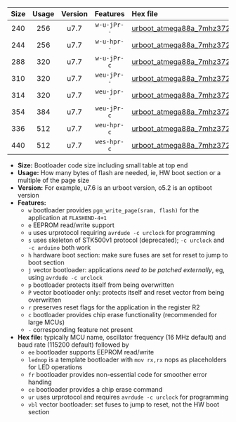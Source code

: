 |Size|Usage|Version|Features|Hex file|
|:-:|:-:|:-:|:-:|:--|
|240|256|u7.7|`w-u-jPr--`|[urboot_atmega88a_7mhz3728_19200bps_lednop_ur_vbl.hex](https://raw.githubusercontent.com/stefanrueger/urboot.hex/main/mcus/atmega88a/fcpu_7mhz3728/19200_bps/urboot_atmega88a_7mhz3728_19200bps_lednop_ur_vbl.hex)|
|244|256|u7.7|`w-u-hpr--`|[urboot_atmega88a_7mhz3728_19200bps_lednop_fr_ur.hex](https://raw.githubusercontent.com/stefanrueger/urboot.hex/main/mcus/atmega88a/fcpu_7mhz3728/19200_bps/urboot_atmega88a_7mhz3728_19200bps_lednop_fr_ur.hex)|
|288|320|u7.7|`w-u-jPr-c`|[urboot_atmega88a_7mhz3728_19200bps_lednop_fr_ce_ur_vbl.hex](https://raw.githubusercontent.com/stefanrueger/urboot.hex/main/mcus/atmega88a/fcpu_7mhz3728/19200_bps/urboot_atmega88a_7mhz3728_19200bps_lednop_fr_ce_ur_vbl.hex)|
|310|320|u7.7|`weu-jPr--`|[urboot_atmega88a_7mhz3728_19200bps_ee_lednop_ur_vbl.hex](https://raw.githubusercontent.com/stefanrueger/urboot.hex/main/mcus/atmega88a/fcpu_7mhz3728/19200_bps/urboot_atmega88a_7mhz3728_19200bps_ee_lednop_ur_vbl.hex)|
|314|320|u7.7|`weu-jpr--`|[urboot_atmega88a_7mhz3728_19200bps_ee_lednop_fr_ur_vbl.hex](https://raw.githubusercontent.com/stefanrueger/urboot.hex/main/mcus/atmega88a/fcpu_7mhz3728/19200_bps/urboot_atmega88a_7mhz3728_19200bps_ee_lednop_fr_ur_vbl.hex)|
|354|384|u7.7|`weu-jPr-c`|[urboot_atmega88a_7mhz3728_19200bps_ee_lednop_fr_ce_ur_vbl.hex](https://raw.githubusercontent.com/stefanrueger/urboot.hex/main/mcus/atmega88a/fcpu_7mhz3728/19200_bps/urboot_atmega88a_7mhz3728_19200bps_ee_lednop_fr_ce_ur_vbl.hex)|
|336|512|u7.7|`weu-hpr-c`|[urboot_atmega88a_7mhz3728_19200bps_ee_lednop_fr_ce_ur.hex](https://raw.githubusercontent.com/stefanrueger/urboot.hex/main/mcus/atmega88a/fcpu_7mhz3728/19200_bps/urboot_atmega88a_7mhz3728_19200bps_ee_lednop_fr_ce_ur.hex)|
|440|512|u7.7|`wes-hpr-c`|[urboot_atmega88a_7mhz3728_19200bps_ee_lednop_fr_ce.hex](https://raw.githubusercontent.com/stefanrueger/urboot.hex/main/mcus/atmega88a/fcpu_7mhz3728/19200_bps/urboot_atmega88a_7mhz3728_19200bps_ee_lednop_fr_ce.hex)|

- **Size:** Bootloader code size including small table at top end
- **Usage:** How many bytes of flash are needed, ie, HW boot section or a multiple of the page size
- **Version:** For example, u7.6 is an urboot version, o5.2 is an optiboot version
- **Features:**
  + `w` bootloader provides `pgm_write_page(sram, flash)` for the application at `FLASHEND-4+1`
  + `e` EEPROM read/write support
  + `u` uses urprotocol requiring `avrdude -c urclock` for programming
  + `s` uses skeleton of STK500v1 protocol (deprecated); `-c urclock` and `-c arduino` both work
  + `h` hardware boot section: make sure fuses are set for reset to jump to boot section
  + `j` vector bootloader: applications *need to be patched externally*, eg, using `avrdude -c urclock`
  + `p` bootloader protects itself from being overwritten
  + `P` vector bootloader only: protects itself and reset vector from being overwritten
  + `r` preserves reset flags for the application in the register R2
  + `c` bootloader provides chip erase functionality (recommended for large MCUs)
  + `-` corresponding feature not present
- **Hex file:** typically MCU name, oscillator frequency (16 MHz default) and baud rate (115200 default) followed by
  + `ee` bootloader supports EEPROM read/write
  + `lednop` is a template bootloader with `mov rx,rx` nops as placeholders for LED operations
  + `fr` bootloader provides non-essential code for smoother error handing
  + `ce` bootloader provides a chip erase command
  + `ur` uses urprotocol and requires `avrdude -c urclock` for programming
  + `vbl` vector bootloader: set fuses to jump to reset, not the HW boot section
